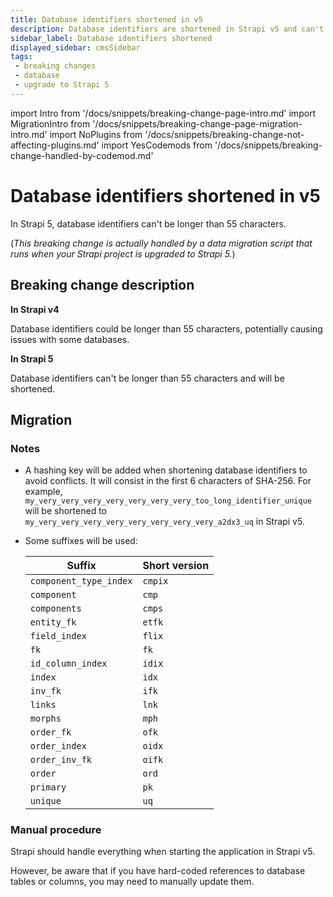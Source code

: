 ```yaml
---
title: Database identifiers shortened in v5
description: Database identifiers are shortened in Strapi v5 and can't be longer than 55 characters to avoid issues with identifiers that are too long.
sidebar_label: Database identifiers shortened
displayed_sidebar: cmsSidebar
tags:
 - breaking changes
 - database
 - upgrade to Strapi 5
---
```


import Intro from '/docs/snippets/breaking-change-page-intro.md'
import MigrationIntro from '/docs/snippets/breaking-change-page-migration-intro.md'
import NoPlugins from '/docs/snippets/breaking-change-not-affecting-plugins.md'
import YesCodemods from '/docs/snippets/breaking-change-handled-by-codemod.md'

# Database identifiers shortened in v5

In Strapi 5, database identifiers can't be longer than 55 characters. <Intro />

<NoPlugins />
<YesCodemods />

(_This breaking change is actually handled by a data migration script that runs when your Strapi project is upgraded to Strapi 5._)

## Breaking change description

<SideBySideContainer>

<SideBySideColumn>

**In Strapi v4**

Database identifiers could be longer than 55 characters, potentially causing issues with some databases.

</SideBySideColumn>

<SideBySideColumn>

**In Strapi 5**

Database identifiers can't be longer than 55 characters and will be shortened.

</SideBySideColumn>

</SideBySideContainer>

## Migration

<MigrationIntro />

### Notes

- A hashing key will be added when shortening database identifiers to avoid conflicts. It will consist in the first 6 characters of SHA-256. For example, `my_very_very_very_very_very_very_very_too_long_identifier_unique` will be shortened to `my_very_very_very_very_very_very_very_very_a2dx3_uq` in Strapi v5.
- Some suffixes will be used:

  | Suffix                 | Short version |
  | ---------------------- | ------------- |
  | `component_type_index` | `cmpix`       |
  | `component`            | `cmp`         |
  | `components`           | `cmps`        |
  | `entity_fk`            | `etfk`        |
  | `field_index`          | `flix`        |
  | `fk`                   | `fk`          |
  | `id_column_index`      | `idix`        |
  | `index`                | `idx`         |
  | `inv_fk`               | `ifk`         |
  | `links`                | `lnk`         |
  | `morphs`               | `mph`         |
  | `order_fk`             | `ofk`         |
  | `order_index`          | `oidx`        |
  | `order_inv_fk`         | `oifk`        |
  | `order`                | `ord`         |
  | `primary`              | `pk`          |
  | `unique`               | `uq`         |

### Manual procedure

Strapi should handle everything when starting the application in Strapi v5.

However, be aware that if you have hard-coded references to database tables or columns, you may need to manually update them.
